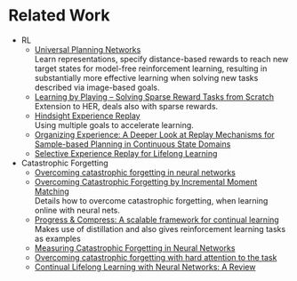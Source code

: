 # Related Work
* RL
  * [Universal Planning Networks](https://arxiv.org/pdf/1804.00645.pdf)  
  Learn representations, specify distance-based rewards to reach new target states for model-free reinforcement learning, resulting in substantially more effective learning when solving new tasks described via image-based goals.
  * [Learning by Playing – Solving Sparse Reward Tasks from Scratch](https://arxiv.org/pdf/1802.10567.pdf)  
  Extension to HER, deals also with sparse rewards.
  * [Hindsight Experience Replay](https://arxiv.org/pdf/1707.01495.pdf)  
  Using multiple goals to accelerate learning.
  * [Organizing Experience: A Deeper Look at Replay Mechanisms for Sample-based Planning in Continuous State Domains](https://www.ijcai.org/proceedings/2018/0666.pdf)
  * [Selective Experience Replay for Lifelong Learning](https://www.aaai.org/ocs/index.php/AAAI/AAAI18/paper/viewFile/16054/16703)
* Catastrophic Forgetting
  * [Overcoming catastrophic forgetting in neural networks](https://arxiv.org/abs/1612.00796)
  * [Overcoming Catastrophic Forgetting by Incremental Moment Matching](https://papers.nips.cc/paper/7051-overcoming-catastrophic-forgetting-by-incremental-moment-matching.pdf)  
Details how to overcome catastrophic forgetting, when learning online with neural nets.
  * [Progress & Compress: A scalable framework for continual learning](https://arxiv.org/abs/1805.06370)  
  Makes use of distillation and also gives reinforcement learning tasks as examples
  * [Measuring Catastrophic Forgetting in Neural Networks](https://arxiv.org/pdf/1708.02072.pdf)
  * [Overcoming catastrophic forgetting with hard attention to the task](https://arxiv.org/abs/1801.01423)
  * [Continual Lifelong Learning with Neural Networks: A Review](https://arxiv.org/pdf/1802.07569.pdf)

